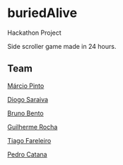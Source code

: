 # buriedAlive

<Academia de Codigo_> Hackathon Project

Side scroller game made in 24 hours.

## Team
[Márcio Pinto](https://github.com/MarcioPinto)

[Diogo Saraiva](https://github.com/upDiogoSaraiva)

[Bruno Bento](https://github.com/BrunoRamosBento)

[Guilherme Rocha](https://github.com/rochagui)

[Tiago Fareleiro](https://github.com/TiagoFareleiro)

[Pedro Catana](https://github.com/MadDevil21)
